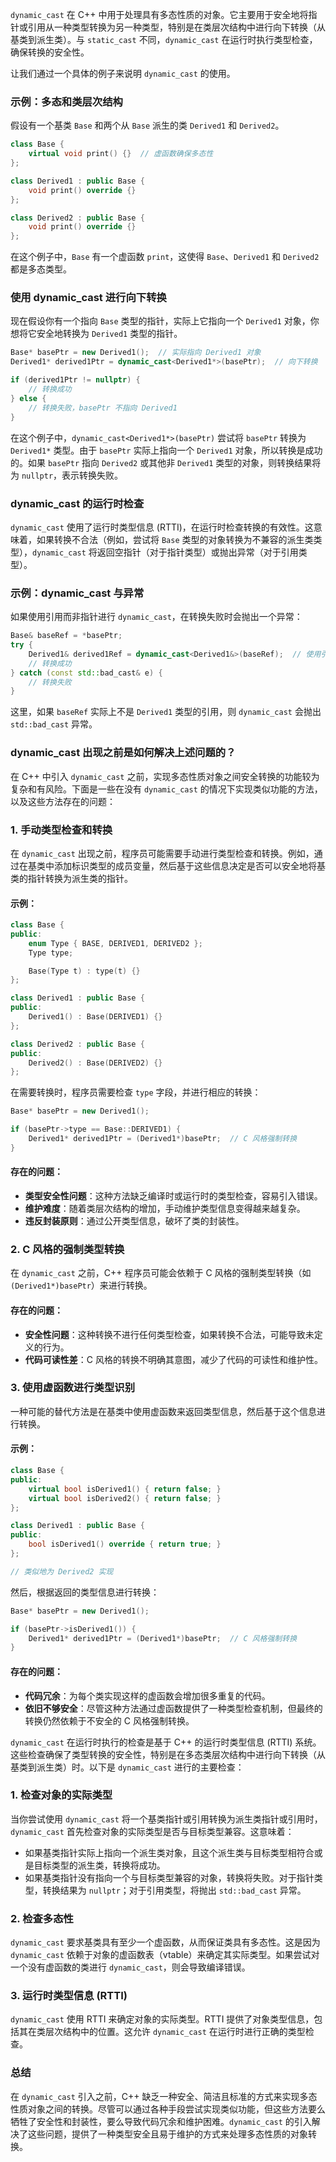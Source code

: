 `dynamic_cast` 在 C++ 中用于处理具有多态性质的对象。它主要用于安全地将指针或引用从一种类型转换为另一种类型，特别是在类层次结构中进行向下转换（从基类到派生类）。与 `static_cast` 不同，`dynamic_cast` 在运行时执行类型检查，确保转换的安全性。

让我们通过一个具体的例子来说明 `dynamic_cast` 的使用。

### 示例：多态和类层次结构

假设有一个基类 `Base` 和两个从 `Base` 派生的类 `Derived1` 和 `Derived2`。

```cpp
class Base {
    virtual void print() {}  // 虚函数确保多态性
};

class Derived1 : public Base {
    void print() override {}
};

class Derived2 : public Base {
    void print() override {}
};
```

在这个例子中，`Base` 有一个虚函数 `print`，这使得 `Base`、`Derived1` 和 `Derived2` 都是多态类型。

### 使用 dynamic_cast 进行向下转换

现在假设你有一个指向 `Base` 类型的指针，实际上它指向一个 `Derived1` 对象，你想将它安全地转换为 `Derived1` 类型的指针。

```cpp
Base* basePtr = new Derived1();  // 实际指向 Derived1 对象
Derived1* derived1Ptr = dynamic_cast<Derived1*>(basePtr);  // 向下转换

if (derived1Ptr != nullptr) {
    // 转换成功
} else {
    // 转换失败，basePtr 不指向 Derived1
}
```

在这个例子中，`dynamic_cast<Derived1*>(basePtr)` 尝试将 `basePtr` 转换为 `Derived1*` 类型。由于 `basePtr` 实际上指向一个 `Derived1` 对象，所以转换是成功的。如果 `basePtr` 指向 `Derived2` 或其他非 `Derived1` 类型的对象，则转换结果将为 `nullptr`，表示转换失败。

### dynamic_cast 的运行时检查

`dynamic_cast` 使用了运行时类型信息 (RTTI)，在运行时检查转换的有效性。这意味着，如果转换不合法（例如，尝试将 `Base` 类型的对象转换为不兼容的派生类类型），`dynamic_cast` 将返回空指针（对于指针类型）或抛出异常（对于引用类型）。

### 示例：dynamic_cast 与异常

如果使用引用而非指针进行 `dynamic_cast`，在转换失败时会抛出一个异常：

```cpp
Base& baseRef = *basePtr;
try {
    Derived1& derived1Ref = dynamic_cast<Derived1&>(baseRef);  // 使用引用
    // 转换成功
} catch (const std::bad_cast& e) {
    // 转换失败
}
```

这里，如果 `baseRef` 实际上不是 `Derived1` 类型的引用，则 `dynamic_cast` 会抛出 `std::bad_cast` 异常。


### dynamic_cast 出现之前是如何解决上述问题的？

在 C++ 中引入 `dynamic_cast` 之前，实现多态性质对象之间安全转换的功能较为复杂和有风险。下面是一些在没有 `dynamic_cast` 的情况下实现类似功能的方法，以及这些方法存在的问题：

### 1. 手动类型检查和转换

在 `dynamic_cast` 出现之前，程序员可能需要手动进行类型检查和转换。例如，通过在基类中添加标识类型的成员变量，然后基于这些信息决定是否可以安全地将基类的指针转换为派生类的指针。

#### 示例：

```cpp
class Base {
public:
    enum Type { BASE, DERIVED1, DERIVED2 };
    Type type;

    Base(Type t) : type(t) {}
};

class Derived1 : public Base {
public:
    Derived1() : Base(DERIVED1) {}
};

class Derived2 : public Base {
public:
    Derived2() : Base(DERIVED2) {}
};
```

在需要转换时，程序员需要检查 `type` 字段，并进行相应的转换：

```cpp
Base* basePtr = new Derived1();

if (basePtr->type == Base::DERIVED1) {
    Derived1* derived1Ptr = (Derived1*)basePtr;  // C 风格强制转换
}
```

#### 存在的问题：

- **类型安全性问题**：这种方法缺乏编译时或运行时的类型检查，容易引入错误。
- **维护难度**：随着类层次结构的增加，手动维护类型信息变得越来越复杂。
- **违反封装原则**：通过公开类型信息，破坏了类的封装性。

### 2. C 风格的强制类型转换

在 `dynamic_cast` 之前，C++ 程序员可能会依赖于 C 风格的强制类型转换（如 `(Derived1*)basePtr`）来进行转换。

#### 存在的问题：

- **安全性问题**：这种转换不进行任何类型检查，如果转换不合法，可能导致未定义的行为。
- **代码可读性差**：C 风格的转换不明确其意图，减少了代码的可读性和维护性。

### 3. 使用虚函数进行类型识别

一种可能的替代方法是在基类中使用虚函数来返回类型信息，然后基于这个信息进行转换。

#### 示例：

```cpp
class Base {
public:
    virtual bool isDerived1() { return false; }
    virtual bool isDerived2() { return false; }
};

class Derived1 : public Base {
public:
    bool isDerived1() override { return true; }
};

// 类似地为 Derived2 实现
```

然后，根据返回的类型信息进行转换：

```cpp
Base* basePtr = new Derived1();

if (basePtr->isDerived1()) {
    Derived1* derived1Ptr = (Derived1*)basePtr;  // C 风格强制转换
}
```

#### 存在的问题：

- **代码冗余**：为每个类实现这样的虚函数会增加很多重复的代码。
- **依旧不够安全**：尽管这种方法通过虚函数提供了一种类型检查机制，但最终的转换仍然依赖于不安全的 C 风格强制转换。

`dynamic_cast` 在运行时执行的检查是基于 C++ 的运行时类型信息 (RTTI) 系统。这些检查确保了类型转换的安全性，特别是在多态类层次结构中进行向下转换（从基类到派生类）时。以下是 `dynamic_cast` 进行的主要检查：

### 1. 检查对象的实际类型

当你尝试使用 `dynamic_cast` 将一个基类指针或引用转换为派生类指针或引用时，`dynamic_cast` 首先检查对象的实际类型是否与目标类型兼容。这意味着：

- 如果基类指针实际上指向一个派生类对象，且这个派生类与目标类型相符合或是目标类型的派生类，转换将成功。
- 如果基类指针没有指向一个与目标类型兼容的对象，转换将失败。对于指针类型，转换结果为 `nullptr`；对于引用类型，将抛出 `std::bad_cast` 异常。

### 2. 检查多态性

`dynamic_cast` 要求基类具有至少一个虚函数，从而保证类具有多态性。这是因为 `dynamic_cast` 依赖于对象的虚函数表（vtable）来确定其实际类型。如果尝试对一个没有虚函数的类进行 `dynamic_cast`，则会导致编译错误。

### 3. 运行时类型信息 (RTTI)

`dynamic_cast` 使用 RTTI 来确定对象的实际类型。RTTI 提供了对象类型信息，包括其在类层次结构中的位置。这允许 `dynamic_cast` 在运行时进行正确的类型检查。


### 总结

在 `dynamic_cast` 引入之前，C++ 缺乏一种安全、简洁且标准的方式来实现多态性质对象之间的转换。尽管可以通过各种手段尝试实现类似功能，但这些方法要么牺牲了安全性和封装性，要么导致代码冗余和维护困难。`dynamic_cast` 的引入解决了这些问题，提供了一种类型安全且易于维护的方式来处理多态性质的对象转换。